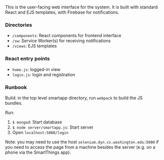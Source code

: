 This is the user-facing web interface for the system. It is built with
standard React and EJS templates, with Firebase for notifications.

### Directories
- `/components`: React components for frontend interface
- `/sw`: Service Worker(s) for receiving notifications
- `/views`: EJS templates

### React entry points
- `home.js`: logged-in view
- `login.js`: login and registration

### Runbook
Build: in the top level smartapp directory, run `webpack` to build the JS
bundles.

Run:
1. `$ mongod`: Start database
2. `$ node server/smartapp.js`: Start server
3. Open `localhost:5000/login`

Note: you may need to use the host `selenium.dyn.cs.washington.edu:5000` if you
need to access the page from a machine besides the server (e.g. on a phone via
the SmartThings app).